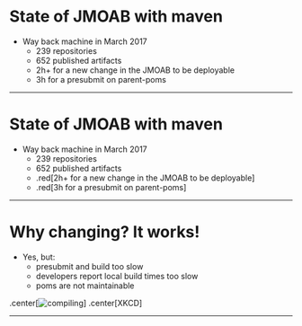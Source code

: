 # State of JMOAB with maven

- Way back machine in March 2017
  - 239 repositories
  - 652 published artifacts
  - 2h+ for a new change in the JMOAB to be deployable
  - 3h for a presubmit on parent-poms

---
# State of JMOAB with maven

- Way back machine in March 2017
  - 239 repositories
  - 652 published artifacts
  - .red[2h+ for a new change in the JMOAB to be deployable]
  - .red[3h for a presubmit on parent-poms]

---
# Why changing? It works!

- Yes, but:
  - presubmit and build too slow
  - developers report local build times too slow
  - poms are not maintainable

.center[![compiling](http://imageproxy-app.marathon-par.central.criteo.preprod/img/img?m=2&w=413&h=300&debug=1&partner=-1&u=https%3A%2F%2Fimgs.xkcd.com%2Fcomics%2Fcompiling.png&r=0&dpa=0&ups=0&c=0&p=0&q=80&v=1&s=thS9MsrM5KAuuwSZ3uhJ0keX)] 
.center[XKCD]

---
